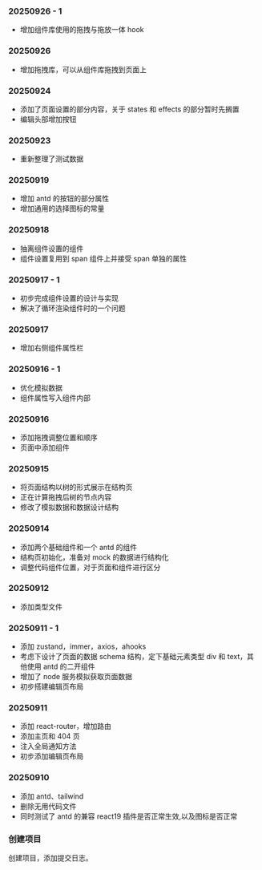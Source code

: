 ### 20250926 - 1

- 增加组件库使用的拖拽与拖放一体 hook

### 20250926

- 增加拖拽库，可以从组件库拖拽到页面上

### 20250924

- 添加了页面设置的部分内容，关于 states 和 effects 的部分暂时先搁置
- 编辑头部增加按钮

### 20250923

- 重新整理了测试数据

### 20250919

- 增加 antd 的按钮的部分属性
- 增加通用的选择图标的常量

### 20250918

- 抽离组件设置的组件
- 组件设置复用到 span 组件上并接受 span 单独的属性

### 20250917 - 1

- 初步完成组件设置的设计与实现
- 解决了循环渲染组件时的一个问题

### 20250917

- 增加右侧组件属性栏

### 20250916 - 1

- 优化模拟数据
- 组件属性写入组件内部

### 20250916

- 添加拖拽调整位置和顺序
- 页面中添加组件

### 20250915

- 将页面结构以树的形式展示在结构页
- 正在计算拖拽后树的节点内容
- 修改了模拟数据和数据设计结构

### 20250914

- 添加两个基础组件和一个 antd 的组件
- 结构页初始化，准备对 mock 的数据进行结构化
- 调整代码组件位置，对于页面和组件进行区分

### 20250912

- 添加类型文件

### 20250911 - 1

- 添加 zustand，immer，axios，ahooks
- 考虑下设计了页面的数据 schema 结构，定下基础元素类型 div 和 text，其他使用 antd 的二开组件
- 增加了 node 服务模拟获取页面数据
- 初步搭建编辑页布局

### 20250911

- 添加 react-router，增加路由
- 添加主页和 404 页
- 注入全局通知方法
- 初步添加编辑页布局

### 20250910

- 添加 antd、tailwind
- 删除无用代码文件
- 同时测试了 antd 的兼容 react19 插件是否正常生效,以及图标是否正常

### 创建项目

创建项目，添加提交日志。
